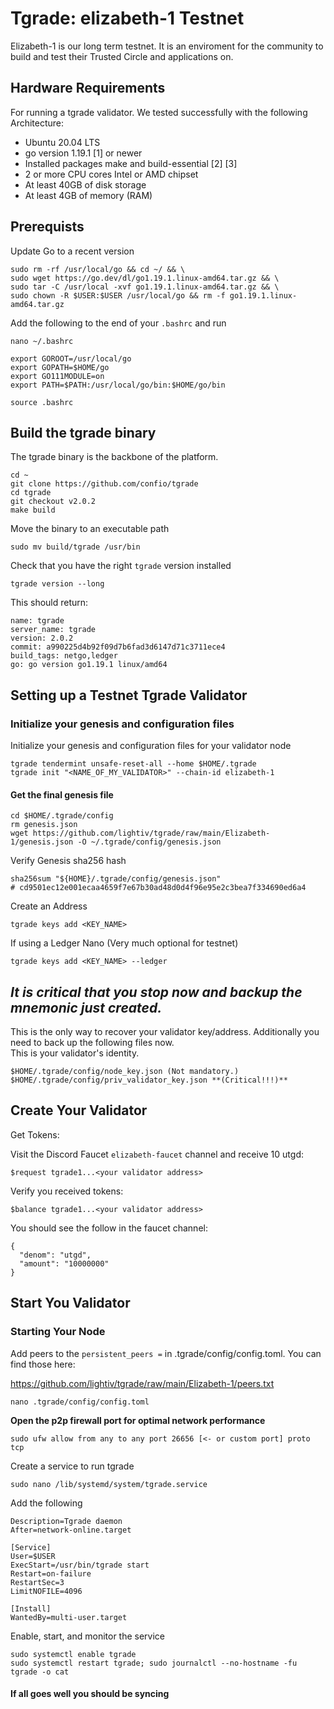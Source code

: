 # Tgrade: elizabeth-1 Testnet

Elizabeth-1 is our long term testnet.  It is an enviroment for the community to build and test their Trusted Circle and applications on.

## Hardware Requirements
For running a tgrade validator. We tested successfully with the following Architecture:

- Ubuntu 20.04 LTS
- go version 1.19.1 [1] or newer
- Installed packages make and build-essential [2] [3]
- 2 or more CPU cores Intel or AMD chipset
- At least 40GB of disk storage
- At least 4GB of memory (RAM)

## Prerequists

Update Go to a recent version 

```
sudo rm -rf /usr/local/go && cd ~/ && \
sudo wget https://go.dev/dl/go1.19.1.linux-amd64.tar.gz && \
sudo tar -C /usr/local -xvf go1.19.1.linux-amd64.tar.gz && \
sudo chown -R $USER:$USER /usr/local/go && rm -f go1.19.1.linux-amd64.tar.gz
```
Add the following to the end of your `.bashrc` and run

```
nano ~/.bashrc
```
```
export GOROOT=/usr/local/go
export GOPATH=$HOME/go
export GO111MODULE=on
export PATH=$PATH:/usr/local/go/bin:$HOME/go/bin
```
```
source .bashrc
```

## Build the tgrade binary
The tgrade binary is the backbone of the platform. 
```
cd ~
git clone https://github.com/confio/tgrade
cd tgrade
git checkout v2.0.2
make build
```

Move the binary to an executable path
```
sudo mv build/tgrade /usr/bin
```
Check that you have the right `tgrade` version installed
```
tgrade version --long
```
This should return:
```
name: tgrade
server_name: tgrade
version: 2.0.2
commit: a990225d4b92f09d7b6fad3d6147d71c3711ece4
build_tags: netgo,ledger
go: go version go1.19.1 linux/amd64
```

## Setting up a Testnet Tgrade Validator

### Initialize your genesis and configuration files
Initialize your genesis and configuration files for your validator node

```
tgrade tendermint unsafe-reset-all --home $HOME/.tgrade
tgrade init "<NAME_OF_MY_VALIDATOR>" --chain-id elizabeth-1
```

#### Get the final genesis file ####
```
cd $HOME/.tgrade/config
rm genesis.json
wget https://github.com/lightiv/tgrade/raw/main/Elizabeth-1/genesis.json -O ~/.tgrade/config/genesis.json
```

Verify Genesis sha256 hash
```
sha256sum "${HOME}/.tgrade/config/genesis.json"
# cd9501ec12e001ecaa4659f7e67b30ad48d0d4f96e95e2c3bea7f334690ed6a4
```

Create an Address
```
tgrade keys add <KEY_NAME> 
```

If using a Ledger Nano (Very much optional for testnet)
```
tgrade keys add <KEY_NAME> --ledger
```
## ***It is critical that you stop now and backup the mnemonic just created.*** ##  
  
This is the only way to recover your validator key/address.  Additionally you need to back up the following files now.  
This is your validator's identity.  
```
$HOME/.tgrade/config/node_key.json (Not mandatory.)
$HOME/.tgrade/config/priv_validator_key.json **(Critical!!!)**
```

## Create Your Validator

Get Tokens:

Visit the Discord Faucet `elizabeth-faucet` channel and receive 10 utgd:
```
$request tgrade1...<your validator address>
```

Verify you received tokens:
```
$balance tgrade1...<your validator address>
```
You should see the follow in the faucet channel:
```
{
  "denom": "utgd",
  "amount": "10000000"
}
```

## Start You Validator

### Starting Your Node  

Add peers to the `persistent_peers =` in .tgrade/config/config.toml.  You can find those here:  
  
https://github.com/lightiv/tgrade/raw/main/Elizabeth-1/peers.txt

```
nano .tgrade/config/config.toml
```
**Open the p2p firewall port for optimal network performance**
```
sudo ufw allow from any to any port 26656 [<- or custom port] proto tcp
```

Create a service to run tgrade
```
sudo nano /lib/systemd/system/tgrade.service
```
Add the following
```
Description=Tgrade daemon
After=network-online.target

[Service]
User=$USER
ExecStart=/usr/bin/tgrade start
Restart=on-failure
RestartSec=3
LimitNOFILE=4096

[Install]
WantedBy=multi-user.target
```
Enable, start, and monitor the service
```
sudo systemctl enable tgrade
sudo systemctl restart tgrade; sudo journalctl --no-hostname -fu tgrade -o cat
```  
  
#### If all goes well you should be syncing  

